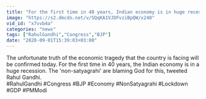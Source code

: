 ```yaml
---
title: "For the first time in 40 years, Indian economy is in huge recession, says Rahul Gandhi"
image: "https://s2.dmcdn.net/v/SQqKA1VJDFvziBpQW/x240"
vid_id: "x7vvb4a"
categories: "news"
tags: ["RahulGandhi","Congress","BJP"]
date: "2020-09-01T15:39:03+03:00"
---
```

The unfortunate truth of the economic tragedy that the country is facing will be confirmed today. For the first time in 40 years, the Indian economy is in a huge recession. The 'non-satyagrahi' are blaming God for this, tweeted Rahul Gandhi.  <br>#RahulGandhi #Congress #BJP #Economy #NonSatyagrahi #Lockdown #GDP #PMModi

